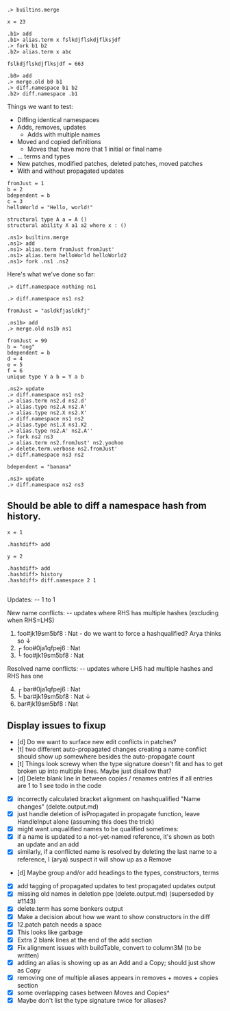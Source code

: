 ```ucm:hide
.> builtins.merge
```

```unison:hide
x = 23
```

```ucm
.b1> add
.b1> alias.term x fslkdjflskdjflksjdf
.> fork b1 b2
.b2> alias.term x abc
```
```unison:hide
fslkdjflskdjflksjdf = 663
```
```ucm
.b0> add
.> merge.old b0 b1
.> diff.namespace b1 b2
.b2> diff.namespace .b1
```
Things we want to test:

* Diffing identical namespaces
* Adds, removes, updates
  * Adds with multiple names
* Moved and copied definitions
  * Moves that have more that 1 initial or final name
* ... terms and types
* New patches, modified patches, deleted patches, moved patches
* With and without propagated updates

```unison:hide
fromJust = 1
b = 2
bdependent = b
c = 3
helloWorld = "Hello, world!"

structural type A a = A ()
structural ability X a1 a2 where x : ()
```

```ucm
.ns1> builtins.merge
.ns1> add
.ns1> alias.term fromJust fromJust'
.ns1> alias.term helloWorld helloWorld2
.ns1> fork .ns1 .ns2
```

Here's what we've done so far:

```ucm:error
.> diff.namespace nothing ns1
```

```ucm:error
.> diff.namespace ns1 ns2
```

```unison:hide
fromJust = "asldkfjasldkfj"
```

```ucm
.ns1b> add
.> merge.old ns1b ns1
```

```unison:hide
fromJust = 99
b = "oog"
bdependent = b
d = 4
e = 5
f = 6
unique type Y a b = Y a b
```

```ucm
.ns2> update
.> diff.namespace ns1 ns2
.> alias.term ns2.d ns2.d'
.> alias.type ns2.A ns2.A'
.> alias.type ns2.X ns2.X'
.> diff.namespace ns1 ns2
.> alias.type ns1.X ns1.X2
.> alias.type ns2.A' ns2.A''
.> fork ns2 ns3
.> alias.term ns2.fromJust' ns2.yoohoo
.> delete.term.verbose ns2.fromJust'
.> diff.namespace ns3 ns2
```
```unison:hide
bdependent = "banana"
```
```ucm
.ns3> update
.> diff.namespace ns2 ns3
```

## Should be able to diff a namespace hash from history.

```unison
x = 1
```

```ucm
.hashdiff> add
```

```unison
y = 2
```

```ucm
.hashdiff> add
.hashdiff> history
.hashdiff> diff.namespace 2 1
```

##

Updates:  -- 1 to 1

New name conflicts: -- updates where RHS has multiple hashes (excluding when RHS=LHS)

  1. foo#jk19sm5bf8 : Nat - do we want to force a hashqualified? Arya thinks so
     ↓
  2. ┌ foo#0ja1qfpej6 : Nat
  3. └ foo#jk19sm5bf8 : Nat

Resolved name conflicts: -- updates where LHS had multiple hashes and RHS has one

  4. ┌ bar#0ja1qfpej6 : Nat
  5. └ bar#jk19sm5bf8 : Nat
     ↓
  6. bar#jk19sm5bf8 : Nat

## Display issues to fixup

- [d] Do we want to surface new edit conflicts in patches?
- [t] two different auto-propagated changes creating a name conflict should show
      up somewhere besides the auto-propagate count
- [t] Things look screwy when the type signature doesn't fit and has to get broken
      up into multiple lines. Maybe just disallow that?
- [d] Delete blank line in between copies / renames entries if all entries are 1 to 1
      see todo in the code
- [x] incorrectly calculated bracket alignment on hashqualified "Name changes"  (delete.output.md)
- [x] just handle deletion of isPropagated in propagate function, leave HandleInput alone (assuming this does the trick)
- [x] might want unqualified names to be qualified sometimes:
- [x] if a name is updated to a not-yet-named reference, it's shown as both an update and an add
- [x] similarly, if a conflicted name is resolved by deleting the last name to
      a reference, I (arya) suspect it will show up as a Remove
- [d] Maybe group and/or add headings to the types, constructors, terms
- [x] add tagging of propagated updates to test propagated updates output
- [x] missing old names in deletion ppe (delete.output.md)  (superseded by \#1143)
- [x] delete.term has some bonkers output
- [x] Make a decision about how we want to show constructors in the diff
- [x] 12.patch patch needs a space
- [x] This looks like garbage
- [x] Extra 2 blank lines at the end of the add section
- [x] Fix alignment issues with buildTable, convert to column3M (to be written)
- [x] adding an alias is showing up as an Add and a Copy; should just show as Copy
- [x] removing one of multiple aliases appears in removes + moves + copies section
- [x] some overlapping cases between Moves and Copies^
- [x] Maybe don't list the type signature twice for aliases?
